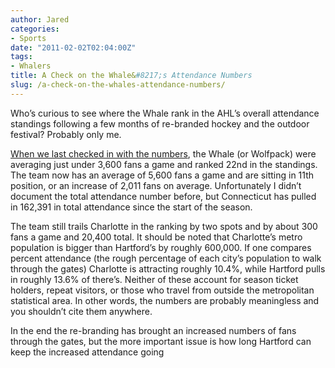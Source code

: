 ```yaml
---
author: Jared
categories:
- Sports
date: "2011-02-02T02:04:00Z"
tags:
- Whalers
title: A Check on the Whale&#8217;s Attendance Numbers
slug: /a-check-on-the-whales-attendance-numbers/
---
```


Who’s curious to see where the Whale rank in the AHL’s overall attendance standings following a few months of re-branded hockey and the outdoor festival? Probably only me.

[When we last checked in with the numbers](https://blog.jaredeberle.org/posts/do-hartfords-ahl-attendance-figures-mean-anything-for-its-potential-nhl-future/), the Whale (or Wolfpack) were averaging just under 3,600 fans a game and ranked 22nd in the standings. The team now has an average of 5,600 fans a game and are sitting in 11th position, or an increase of 2,011 fans on average. Unfortunately I didn’t document the total attendance number before, but Connecticut has pulled in 162,391 in total attendance since the start of the season.

The team still trails Charlotte in the ranking by two spots and by about 300 fans a game and 20,400 total. It should be noted that Charlotte’s metro population is bigger than Hartford’s by roughly 600,000. If one compares percent attendance (the rough percentage of each city’s population to walk through the gates) Charlotte is attracting roughly 10.4%, while Hartford pulls in roughly 13.6% of there’s. Neither of these account for season ticket holders, repeat visitors, or those who travel from outside the metropolitan statistical area. In other words, the numbers are probably meaningless and you shouldn’t cite them anywhere.

In the end the re-branding has brought an increased numbers of fans through the gates, but the more important issue is how long Hartford can keep the increased attendance going